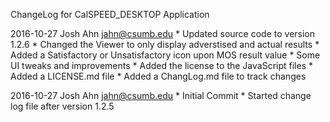 ChangeLog for CalSPEED_DESKTOP Application


2016-10-27 Josh Ahn <jahn@csumb.edu>
	* Updated source code to version 1.2.6
		* Changed the Viewer to only display adverstised and actual results
		* Added a Satisfactory or Unsatisfactory icon upon MOS result value
		* Some UI tweaks and improvements
	* Added the license to the JavaScript files
	* Added a LICENSE.md file
	* Added a ChangLog.md file to track changes

2016-10-27 Josh Ahn <jahn@csumb.edu>
	* Initial Commit
	* Started change log file after version 1.2.5
